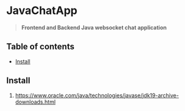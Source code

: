 # JavaChatApp
> **Frontend and Backend Java websocket chat application**


## Table of contents
- [Install](#install)


## Install
1. https://www.oracle.com/java/technologies/javase/jdk19-archive-downloads.html

